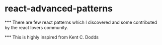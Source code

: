 # react-advanced-patterns

*** There are few react patterns which I discovered and some contributed by the react lovers community.

*** This is highly inspired from Kent C. Dodds 